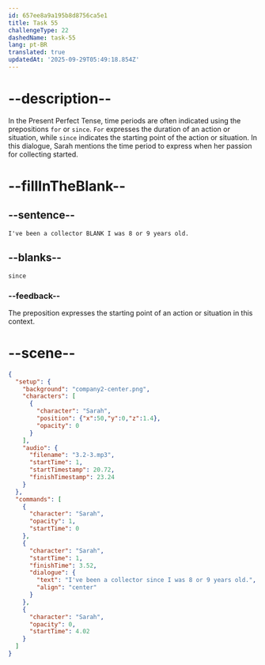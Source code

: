 ```yaml
---
id: 657ee8a9a195b8d8756ca5e1
title: Task 55
challengeType: 22
dashedName: task-55
lang: pt-BR
translated: true
updatedAt: '2025-09-29T05:49:18.854Z'
---
```


<!-- (Audio) Sarah: I've been a collector since I was 8 or 9 years old. -->

# --description--

In the Present Perfect Tense, time periods are often indicated using the prepositions `for` or `since`. `For` expresses the duration of an action or situation, while `since` indicates the starting point of the action or situation. In this dialogue, Sarah mentions the time period to express when her passion for collecting started.

# --fillInTheBlank--

## --sentence--

`I've been a collector BLANK I was 8 or 9 years old.`

## --blanks--

`since`

### --feedback--

The preposition expresses the starting point of an action or situation in this context.

# --scene--

```json
{
  "setup": {
    "background": "company2-center.png",
    "characters": [
      {
        "character": "Sarah",
        "position": {"x":50,"y":0,"z":1.4},
        "opacity": 0
      }
    ],
    "audio": {
      "filename": "3.2-3.mp3",
      "startTime": 1,
      "startTimestamp": 20.72,
      "finishTimestamp": 23.24
    }
  },
  "commands": [
    {
      "character": "Sarah",
      "opacity": 1,
      "startTime": 0
    },
    {
      "character": "Sarah",
      "startTime": 1,
      "finishTime": 3.52,
      "dialogue": {
        "text": "I've been a collector since I was 8 or 9 years old.",
        "align": "center"
      }
    },
    {
      "character": "Sarah",
      "opacity": 0,
      "startTime": 4.02
    }
  ]
}
```
